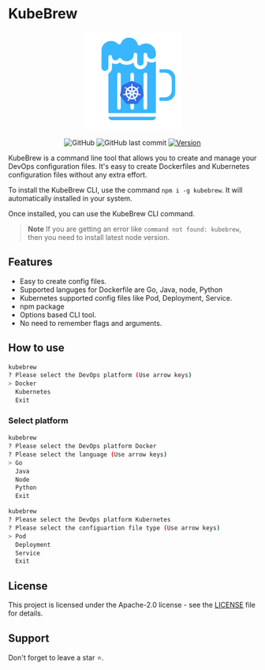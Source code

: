# KubeBrew
<div align="center">
<img src="./logo.png" width="200px">
</div>
<div align="center">

![GitHub](https://img.shields.io/github/license/sindhuinti/kubebrew) ![GitHub last commit](https://img.shields.io/github/last-commit/sindhuinti/kubebrew) [![Version](https://img.shields.io/npm/v/kubebrew.svg)](https://npmjs.org/package/kubebrew)

</div>
KubeBrew is a command line tool that allows you to create and manage your DevOps configuration files. It's easy to create Dockerfiles and Kubernetes configuration files without any extra effort. 

To install the KubeBrew CLI, use the command `npm i -g kubebrew`. It will automatically installed in your system.

Once installed, you can use the KubeBrew CLI command.

> **Note** If you are getting an error like `command not found: kubebrew`, then you need to install latest node version.

## Features
- Easy to create config files.
- Supported languges for Dockerfile are Go, Java, node, Python
- Kubernetes supported config files like Pod, Deployment, Service. 
- npm package
- Options based CLI tool.
- No need to remember flags and arguments.

## How to use
```bash
kubebrew
? Please select the DevOps platform (Use arrow keys)
> Docker
  Kubernetes
  Exit
```
### Select platform
```bash
kubebrew
? Please select the DevOps platform Docker
? Please select the language (Use arrow keys)
> Go
  Java
  Node
  Python
  Exit
```

```bash
kubebrew
? Please select the DevOps platform Kubernetes
? Please select the configuartion file type (Use arrow keys)
> Pod
  Deployment
  Service
  Exit
```

## License
This project is licensed under the Apache-2.0 license - see the [LICENSE](https://github.com/Sindhuinti/kubebrew/blob/main/LICENSE) file for details.

## Support

Don't forget to leave a star ⭐️.